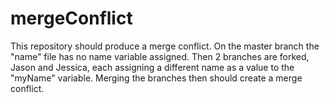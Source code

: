 # mergeConflict

This repository should produce a merge conflict. On the master branch the "name" file has no name variable assigned. Then 2 branches are forked, Jason and Jessica, each assigning a different name as a value to the "myName" variable. Merging the branches then should create a merge conflict.
